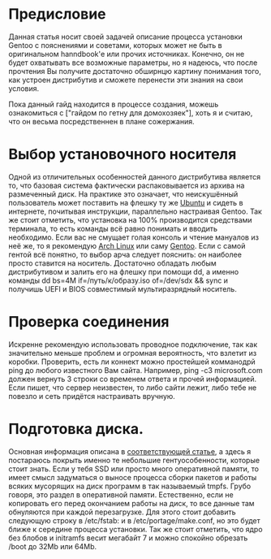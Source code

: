 # Предисловие

Данная статья носит своей задачей описание процесса установки Gentoo с пояснениями и советами, которых может не быть в оригинальном hanndbook'е или прочих источниках. Конечно, он не будет охватывать все возможные параметры, но я надеюсь, что после прочтения Вы получите достаточно обширнцю картину понимания того, как устроен дистрибутив и сможете перенести эти знания на свои условия.

Пока данный гайд находится в процессе создания, можешь ознакомиться с ["гайдом по гетну для домохозяек"], хоть я и считаю, что он весьма посредственнен в плане сожержания. 

# Выбор установочного носителя

Одной из отличительных особенностей данного дистрибутива является то, что базовая система фактически распаковывается из архива на размеченный диск. На практике это означает, что неискушённый пользователь может поставить на флешку ту же [Ubuntu](http://www.ubuntu.com/) и сидеть в интернете, почитывая инструкции, параллельно настраивая Gentoo. Так же стоит отметить, что установка на 100% производится средствами терминала, то есть команды всё равно понимать и вводить необходимо. Если вас не смущает голая консоль и чтение мануалов из неё же, то я рекомендую [Arch Linux](https://www.archlinux.org) или саму [Gentoo](https://www.gentoo.org/). Если с самой гентой всё понятно, то выбор арча следует пояснить: он наиболее просто ставится на носитель. Достаточно обладать любым дистрибутивом и залить его на флешку при помощи dd, а именно команды dd bs=4M if=/путь/к/образу.iso of=/dev/sdx && sync и получишь UEFI и BIOS совместимый мультиразрядный носитель.

# Проверка соединения

Искренне рекомендую использовать проводное подключение, так как значительно меньше проблем и огромная вероятность, что взлетит из коробки. Проверить, есть ли коннект можно простейшей комманодрй ping до любого известного Вам сайта. Например, ping -c3 microsoft.com должен вернуть 3 строки со временем ответа и прочей информацией. Если пишет, что сервер неизвестен, то либо сайти лежит, либо тебе не повезло и сеть придётся настраивать вручную.

# Подготовка диска.

Основная информация описана в [соответствующей статье](https://github.com/for2ch/Linux-F.A.Q/wiki/%D0%9A%D0%B0%D0%BA-%D1%80%D0%B0%D0%B7%D0%B1%D0%B8%D1%82%D1%8C-%D0%B4%D0%B8%D1%81%D0%BA), а здесь я постараюсь покрыть именно те небольшие гентуособенности, которые стоит знать. Если у тебя SSD или просто много оперативной памяти, то имеет смысл задуматься о выносе процесса сборки пакетов и работы всяких мусорящих на диск программ в так называемый tmpfs. Грубо говоря, это раздел в оперативной памяти. Естественно, если не копировать его перед окончанием работы на диск, то все данные там обнуляются при каждой перезагрузке. Для этого стоит добавить следующую строку в /etc/fstab:  и   в /etc/portage/make.conf, но это будет ближе к середине процесса установки. Так же стоит отметить, что ядро без блобов и initramfs весит мегабайт 7 и можно спокойно обрезать /boot до 32Mb или 64Mb.
